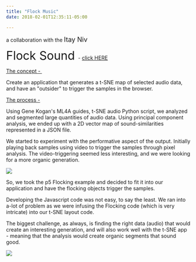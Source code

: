 ```yaml
---
title: "Flock Music"
date: 2018-02-01T12:35:11-05:00

---
```

 a collaboration with the <font size="4.5">Itay Niv </font>


<font size="6"> Flock Sound </font> - [click HERE](http://flocksound.live/) </font>







<u>The concept - </u>

Create an application that generates a t-SNE map of selected audio data, and have an "outsider" to trigger the samples in the browser.

<u>The process - </u>

Using Gene Kogan's ML4A guides, t-SNE audio Python script,
we analyzed and segmented large quantities of audio data.
Using principal component analysis, we ended up with a 2D vector map of sound-similarities represented in a JSON file.

We started to experiment with the performative aspect of the output. Initially playing back samples using video to trigger the samples through pixel analysis. The video-triggering seemed less interesting, and we were looking for a more organic generation.

![](/gallery/images/Flock/tsne.png)

So, we took the p5 Flocking example and decided to fit it into our application and have the flocking objects trigger the samples.

Developing the Javascript code was not easy, to say the least. We ran into a-lot of problem as we were infusing the Flocking code (which is very intricate) into our t-SNE layout code.

The biggest challenge, as always, is finding the right data (audio) that would create an interesting generation, and will also work well with the t-SNE app - meaning that the analysis would create organic segments that sound good.

![](https://media.giphy.com/media/5WgXy1nTB7bTyQUktL/giphy.gif)
